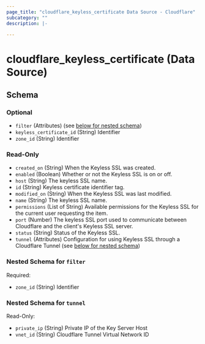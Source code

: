 ```yaml
---
page_title: "cloudflare_keyless_certificate Data Source - Cloudflare"
subcategory: ""
description: |-
  
---
```


# cloudflare_keyless_certificate (Data Source)




<!-- schema generated by tfplugindocs -->
## Schema

### Optional

- `filter` (Attributes) (see [below for nested schema](#nestedatt--filter))
- `keyless_certificate_id` (String) Identifier
- `zone_id` (String) Identifier

### Read-Only

- `created_on` (String) When the Keyless SSL was created.
- `enabled` (Boolean) Whether or not the Keyless SSL is on or off.
- `host` (String) The keyless SSL name.
- `id` (String) Keyless certificate identifier tag.
- `modified_on` (String) When the Keyless SSL was last modified.
- `name` (String) The keyless SSL name.
- `permissions` (List of String) Available permissions for the Keyless SSL for the current user requesting the item.
- `port` (Number) The keyless SSL port used to communicate between Cloudflare and the client's Keyless SSL server.
- `status` (String) Status of the Keyless SSL.
- `tunnel` (Attributes) Configuration for using Keyless SSL through a Cloudflare Tunnel (see [below for nested schema](#nestedatt--tunnel))

<a id="nestedatt--filter"></a>
### Nested Schema for `filter`

Required:

- `zone_id` (String) Identifier


<a id="nestedatt--tunnel"></a>
### Nested Schema for `tunnel`

Read-Only:

- `private_ip` (String) Private IP of the Key Server Host
- `vnet_id` (String) Cloudflare Tunnel Virtual Network ID


